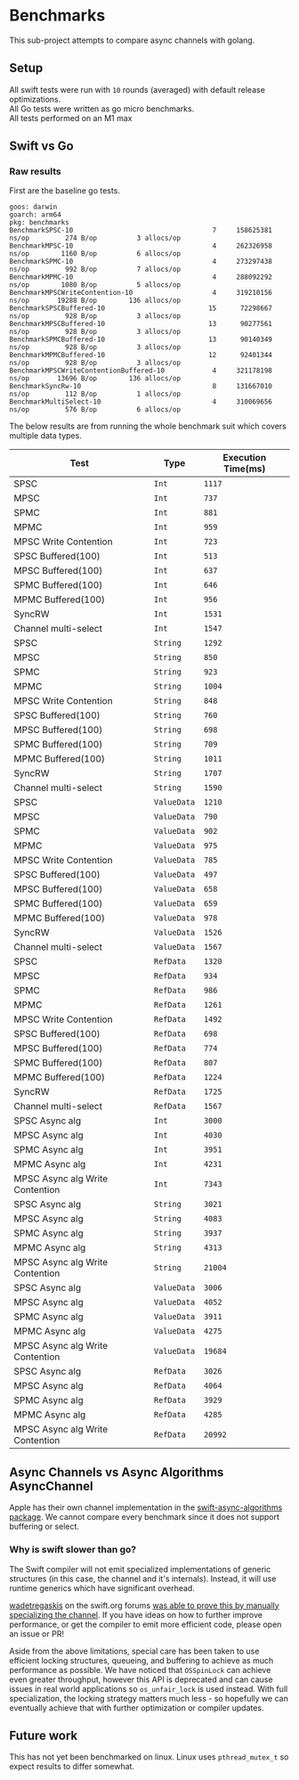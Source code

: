 # Benchmarks

This sub-project attempts to compare async channels with golang.

## Setup

All swift tests were run with `10` rounds (averaged) with default release optimizations.\
All Go tests were written as go micro benchmarks.\
All tests performed on an M1 max

## Swift vs Go

### Raw results 

First are the baseline go tests.

```
goos: darwin
goarch: arm64
pkg: benchmarks
BenchmarkSPSC-10                           	       7	 158625381 ns/op	     274 B/op	       3 allocs/op
BenchmarkMPSC-10                           	       4	 262326958 ns/op	    1160 B/op	       6 allocs/op
BenchmarkSPMC-10                           	       4	 273297438 ns/op	     992 B/op	       7 allocs/op
BenchmarkMPMC-10                           	       4	 288092292 ns/op	    1080 B/op	       5 allocs/op
BenchmarkMPSCWriteContention-10            	       4	 319210156 ns/op	   19288 B/op	     136 allocs/op
BenchmarkSPSCBuffered-10                   	      15	  72298667 ns/op	     928 B/op	       3 allocs/op
BenchmarkMPSCBuffered-10                   	      13	  90277561 ns/op	     928 B/op	       3 allocs/op
BenchmarkSPMCBuffered-10                   	      13	  90140349 ns/op	     928 B/op	       3 allocs/op
BenchmarkMPMCBuffered-10                   	      12	  92401344 ns/op	     928 B/op	       3 allocs/op
BenchmarkMPSCWriteContentionBuffered-10    	       4	 321178198 ns/op	   13696 B/op	     136 allocs/op
BenchmarkSyncRw-10                         	       8	 131667010 ns/op	     112 B/op	       1 allocs/op
BenchmarkMultiSelect-10                    	       4	 310069656 ns/op	     576 B/op	       6 allocs/op
```

The below results are from running the whole benchmark suit which covers multiple data types. 

Test | Type | Execution Time(ms)
-----|------|---------------
SPSC | `Int` | `1117`
MPSC | `Int` | `737`
SPMC | `Int` | `881`
MPMC | `Int` | `959`
MPSC Write Contention | `Int` | `723`
SPSC Buffered(100) | `Int` | `513`
MPSC Buffered(100) | `Int` | `637`
SPMC Buffered(100) | `Int` | `646`
MPMC Buffered(100) | `Int` | `956`
SyncRW | `Int` | `1531`
Channel multi-select | `Int` | `1547`
SPSC | `String` | `1292`
MPSC | `String` | `850`
SPMC | `String` | `923`
MPMC | `String` | `1004`
MPSC Write Contention | `String` | `848`
SPSC Buffered(100) | `String` | `760`
MPSC Buffered(100) | `String` | `698`
SPMC Buffered(100) | `String` | `709`
MPMC Buffered(100) | `String` | `1011`
SyncRW | `String` | `1707`
Channel multi-select | `String` | `1590`
SPSC | `ValueData` | `1210`
MPSC | `ValueData` | `790`
SPMC | `ValueData` | `902`
MPMC | `ValueData` | `975`
MPSC Write Contention | `ValueData` | `785`
SPSC Buffered(100) | `ValueData` | `497`
MPSC Buffered(100) | `ValueData` | `658`
SPMC Buffered(100) | `ValueData` | `659`
MPMC Buffered(100) | `ValueData` | `978`
SyncRW | `ValueData` | `1526`
Channel multi-select | `ValueData` | `1567`
SPSC | `RefData` | `1320`
MPSC | `RefData` | `934`
SPMC | `RefData` | `986`
MPMC | `RefData` | `1261`
MPSC Write Contention | `RefData` | `1492`
SPSC Buffered(100) | `RefData` | `698`
MPSC Buffered(100) | `RefData` | `774`
SPMC Buffered(100) | `RefData` | `807`
MPMC Buffered(100) | `RefData` | `1224`
SyncRW | `RefData` | `1725`
Channel multi-select | `RefData` | `1567`
SPSC Async alg | `Int` | `3000`
MPSC Async alg | `Int` | `4030`
SPMC Async alg | `Int` | `3951`
MPMC Async alg | `Int` | `4231`
MPSC Async alg Write Contention | `Int` | `7343`
SPSC Async alg | `String` | `3021`
MPSC Async alg | `String` | `4083`
SPMC Async alg | `String` | `3937`
MPMC Async alg | `String` | `4313`
MPSC Async alg Write Contention | `String` | `21004`
SPSC Async alg | `ValueData` | `3006`
MPSC Async alg | `ValueData` | `4052`
SPMC Async alg | `ValueData` | `3911`
MPMC Async alg | `ValueData` | `4275`
MPSC Async alg Write Contention | `ValueData` | `19684`
SPSC Async alg | `RefData` | `3026`
MPSC Async alg | `RefData` | `4064`
SPMC Async alg | `RefData` | `3929`
MPMC Async alg | `RefData` | `4285`
MPSC Async alg Write Contention | `RefData` | `20992`

## Async Channels vs Async Algorithms AsyncChannel

Apple has their own channel implementation in the [swift-async-algorithms package](https://github.com/apple/swift-async-algorithms/blob/main/Sources/AsyncAlgorithms/AsyncAlgorithms.docc/Guides/Channel.md). We cannot compare every benchmark since it does not support buffering or select.


### Why is swift slower than go?

The Swift compiler will not emit specialized implementations of generic structures (in this case, the channel and it's internals). Instead, it will use runtime generics which have significant overhead. 

[wadetregaskis](https://forums.swift.org/u/wadetregaskis/summary) on the swift.org forums [was able to prove this by manually specializing the channel](https://forums.swift.org/t/async-channels-for-swift-concurrency/70752/18). If you have ideas on how to further improve performance, or get the compiler to emit more efficient code, please open an issue or PR! 

Aside from the above limitations, special care has been taken to use efficient locking structures, queueing, and buffering to achieve as much performance as possible. We have noticed that `OSSpinLock` can achieve even greater throughput, however this API is deprecated and can cause issues in real world applications so `os_unfair_lock` is used instead. With full specialization, the locking strategy matters much less - so hopefully we can eventually achieve that with further optimization or compiler updates. 

## Future work

This has not yet been benchmarked on linux. Linux uses `pthread_mutex_t` so expect results to differ somewhat. 


